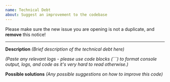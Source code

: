 ```yaml
---
name: Technical Debt
about: Suggest an improvement to the codebase
---
```


Please make sure the new issue you are opening is not a duplicate, and **remove** this notice!

---

**Description**
_(Brief description of the technical debt here)_

_(Paste any relevant logs - please use code blocks (```) to format console output,
logs, and code as it's very hard to read otherwise.)_

**Possible solutions**
_(Any possible suggestions on how to improve this code)_
